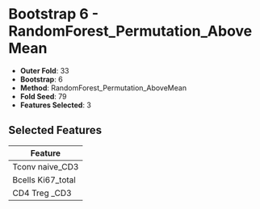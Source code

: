 # Bootstrap 6 - RandomForest_Permutation_AboveMean

- **Outer Fold**: 33
- **Bootstrap**: 6
- **Method**: RandomForest_Permutation_AboveMean
- **Fold Seed**: 79
- **Features Selected**: 3

## Selected Features

| Feature |
|---------|
| Tconv naive_CD3 |
| Bcells Ki67_total |
| CD4 Treg _CD3 |

